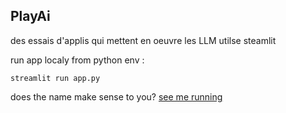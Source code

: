 ## PlayAi

des essais d'applis qui mettent en oeuvre les LLM
utilse steamlit


run app localy from python env :

```
streamlit run app.py
```


does the name make sense to you?
[see me running](https://playai.streamlit.app) 

